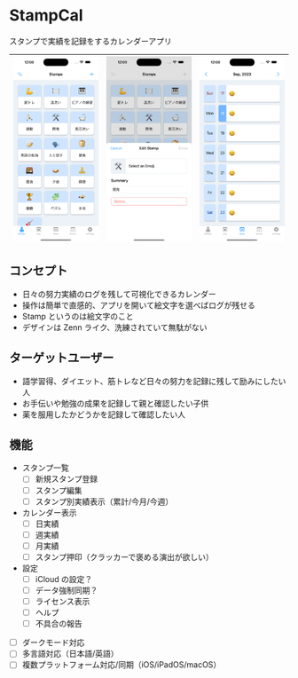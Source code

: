 # StampCal

スタンプで実績を記録をするカレンダーアプリ

| ![](./ScreenShot/stamps.png) | ![](./ScreenShot/edit-stamp.png) | ![](./ScreenShot/week-calendar.png) |
| :--------------------------: | :------------------------------: | :---------------------------------: |

## コンセプト

- 日々の努力実績のログを残して可視化できるカレンダー
- 操作は簡単で直感的、アプリを開いて絵文字を選べばログが残せる
- Stamp というのは絵文字のこと
- デザインは Zenn ライク、洗練されていて無駄がない

## ターゲットユーザー

- 語学習得、ダイエット、筋トレなど日々の努力を記録に残して励みにしたい人
- お手伝いや勉強の成果を記録して親と確認したい子供
- 薬を服用したかどうかを記録して確認したい人

## 機能

- スタンプ一覧
  - [ ] 新規スタンプ登録
  - [ ] スタンプ編集
  - [ ] スタンプ別実績表示（累計/今月/今週）
- カレンダー表示
  - [ ] 日実績
  - [ ] 週実績
  - [ ] 月実績
  - [ ] スタンプ押印（クラッカーで褒める演出が欲しい）
- 設定
  - [ ] iCloud の設定？
  - [ ] データ強制同期？
  - [ ] ライセンス表示
  - [ ] ヘルプ
  - [ ] 不具合の報告
- [ ] ダークモード対応
- [ ] 多言語対応（日本語/英語）
- [ ] 複数プラットフォーム対応/同期（iOS/iPadOS/macOS）
